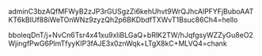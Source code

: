 adminC3bzAQfMFWyB2zJP3rGUSgzZi6kehUhvt9WrQJhcAlPFYFjBuboAATKT6kBIUf88iWeTOnWNz9zyzQh2p6BKDbdfTXWvT1Bsuc86Ch4=hello

bboleqDnT/j+NvCn6Tsr4x41xu9xliBLGaQ+bRlK2TW/hJqfgsyWZZyGu8eO2WjingfPwG6PlmTfyyKIP3fAJE3x0znWqk+LTgX8kC+MLVQ4=chank
